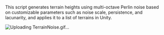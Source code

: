 This script generates terrain heights using multi-octave Perlin noise based on customizable parameters such as noise scale, persistence, and lacunarity, and applies it to a list of terrains in Unity.

![Uploading TerrainNoise.gif…]()

